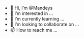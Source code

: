 - 👋 Hi, I’m @Mandeys
- 👀 I’m interested in ...
- 🌱 I’m currently learning ...
- 💞️ I’m looking to collaborate on ...
- 📫 How to reach me ...

<!---
Mandeys/Mandeys is a ✨ special ✨ repository because its `README.md` (this file) appears on your GitHub profile.
You can click the Preview link to take a look at your changes.
--->
